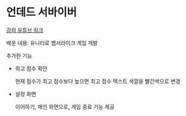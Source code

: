 # 언데드 서바이버

[강의 유튜브 링크](https://youtu.be/MmW166cHj54)

배운 내용: 유니티로 뱀서라이크 게임 개발

추가한 기능

* 최고 점수 확인
  
  현재 점수가 최고 점수보다 높으면 최고 점수 텍스트 색깔을 빨간색으로 변경

* 설정 화면

  이어하기, 메인 화면으로, 게임 종료 기능 제공
